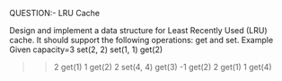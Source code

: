 QUESTION:- LRU Cache 

Design and implement a data structure for Least Recently Used (LRU) cache. It should support the following operations: get and set.
Example
Given capacity=3
set(2, 2)
set(1, 1)
get(2)
>> 2
get(1)
>> 1
get(2)
>> 2
set(4, 4)
get(3)
>> -1
get(2)
>> 2
get(1)
>> 1
get(4)